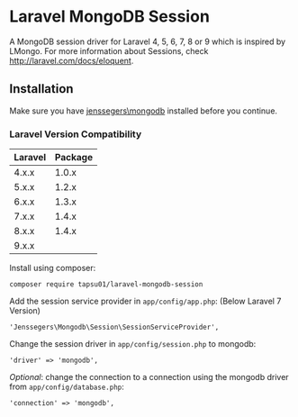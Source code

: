 # Laravel MongoDB Session

A MongoDB session driver for Laravel 4, 5, 6, 7, 8 or 9 which is inspired by LMongo. For more information about Sessions, check http://laravel.com/docs/eloquent.

## Installation

Make sure you have [jenssegers\mongodb](https://github.com/jenssegers/Laravel-MongoDB) installed before you continue.

### Laravel Version Compatibility

| Laravel | Package |
| :------ | :------ |
| 4.x.x   | 1.0.x   |
| 5.x.x   | 1.2.x   |
| 6.x.x   | 1.3.x   |
| 7.x.x   | 1.4.x   |
| 8.x.x   | 1.4.x   |
| 9.x.x   |

Install using composer:

    composer require tapsu01/laravel-mongodb-session

Add the session service provider in `app/config/app.php`: (Below Laravel 7 Version)

    'Jenssegers\Mongodb\Session\SessionServiceProvider',

Change the session driver in `app/config/session.php` to mongodb:

    'driver' => 'mongodb',

_Optional_: change the connection to a connection using the mongodb driver from `app/config/database.php`:

    'connection' => 'mongodb',

